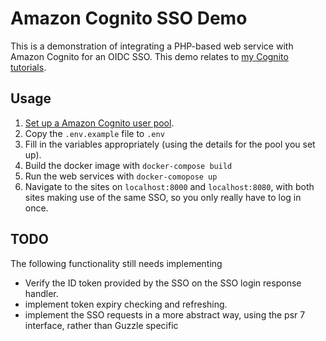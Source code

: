 Amazon Cognito SSO Demo
=======================

This is a demonstration of integrating a PHP-based web service with Amazon Cognito for an OIDC SSO.
This demo relates to [my Cognito tutorials](https://blog.programster.org/tag/Cognito).


## Usage
1. [Set up a Amazon Cognito user pool](https://blog.programster.org/creating-an-amazon-cognito-user-pool).
1. Copy the `.env.example` file to `.env`
1. Fill in the variables appropriately (using the details for the pool you set up).
1. Build the docker image with `docker-compose build`
1. Run the web services with `docker-comopose up`
1. Navigate to the sites on `localhost:8000` and `localhost:8080`, with both sites making use of the same SSO, so you
only really have to log in once.


## TODO
The following functionality still needs implementing

* Verify the ID token provided by the SSO on the SSO login response handler.
* implement token expiry checking and refreshing.
* implement the SSO requests in a more abstract way, using the psr 7 interface, rather than Guzzle specific


